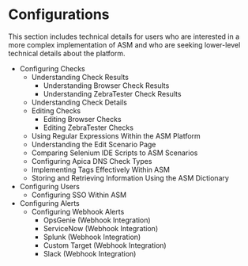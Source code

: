 # Configurations

This section includes technical details for users who are interested in a more complex implementation of ASM and who are seeking lower-level technical details about the platform.

* Configuring Checks
  * Understanding Check Results
    * Understanding Browser Check Results
    * Understanding ZebraTester Check Results
  * Understanding Check Details
  * Editing Checks
    * Editing Browser Checks
    * Editing ZebraTester Checks
  * Using Regular Expressions Within the ASM Platform
  * Understanding the Edit Scenario Page
  * Comparing Selenium IDE Scripts to ASM Scenarios
  * Configuring Apica DNS Check Types
  * Implementing Tags Effectively Within ASM
  * Storing and Retrieving Information Using the ASM Dictionary
* Configuring Users
  * Configuring SSO Within ASM
* Configuring Alerts
  * Configuring Webhook Alerts
    * OpsGenie (Webhook Integration)
    * ServiceNow (Webhook Integration)
    * Splunk (Webhook Integration)
    * Custom Target (Webhook Integration)
    * Slack (Webhook Integration)
